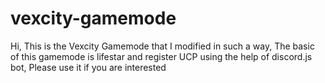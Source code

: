 # vexcity-gamemode
Hi, This is the Vexcity Gamemode that I modified in such a way, The basic of this gamemode is lifestar and register UCP using the help of discord.js bot, Please use it if you are interested
